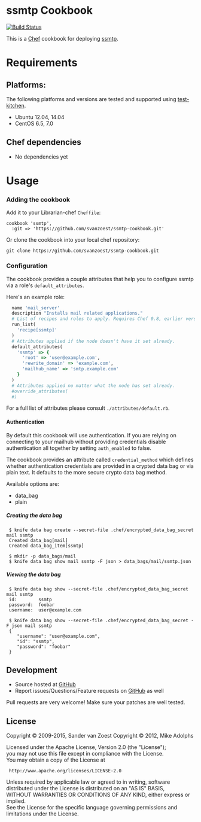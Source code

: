 ssmtp Cookbook
==============
[![Build Status](https://travis-ci.org/svanzoest-cookbooks/ssmtp.svg)](https://travis-ci.org/svanzoest-cookbooks/ssmtp)

This is a [Chef](http://www.chef.io/) cookbook for deploying [ssmtp](http://linux.die.net/man/8/ssmtp).

Requirements
============

## Platforms:

The following platforms and versions are tested and supported using
[test-kitchen](http://kitchen.ci/).

* Ubuntu 12.04, 14.04
* CentOS 6.5, 7.0

## Chef dependencies

* No dependencies yet

Usage
=====

### Adding the cookbook

Add it to your Librarian-chef `Cheffile`:

    cookbook 'ssmtp',
      :git => 'https://github.com/svanzoest/ssmtp-cookbook.git'

Or clone the cookbook into your local chef repository:

    git clone https://github.com/svanzoest/ssmtp-cookbook.git

### Configuration

The cookbook provides a couple attributes that help you to configure ssmtp via a role's `default_attributes`.

Here's an example role:

```ruby
  name 'mail_server'
  description "Installs mail related applications."
  # List of recipes and roles to apply. Requires Chef 0.8, earlier versions use 'recipes()'.
  run_list(
    'recipe[ssmtp]'
  )
  # Attributes applied if the node doesn't have it set already.
  default_attributes(
    'ssmtp' => {
      'root' => 'user@example.com',
      'rewrite_domain' => 'example.com',
      'mailhub_name' => 'smtp.example.com'
    }
  )
  # Attributes applied no matter what the node has set already.
  #override_attributes(
  #)
```

For a full list of attributes please consult `./attributes/default.rb`.

#### Authentication

By default this cookbook will use authentication. If you are relying on connecting to your mailhub without providing credentials disable authentication all together by setting `auth_enabled` to false.
	
The cookbook provides an attribute called `credential_method` which defines whether authentication credentials are provided in a crypted data bag or via plain text. It defaults to the more secure crypto data bag method.

Available options are:

* data_bag
* plain

##### Creating the data bag

```
 $ knife data bag create --secret-file .chef/encrypted_data_bag_secret mail ssmtp
 Created data_bag[mail]
 Created data_bag_item[ssmtp]
	
 $ mkdir -p data_bags/mail
 $ knife data bag show mail ssmtp -F json > data_bags/mail/ssmtp.json
```

##### Viewing the data bag

```
 $ knife data bag show --secret-file .chef/encrypted_data_bag_secret mail ssmtp
 id:        ssmtp
 password:  foobar
 username:  user@example.com
	
 $ knife data bag show --secret-file .chef/encrypted_data_bag_secret -F json mail ssmtp
 {
    "username": "user@example.com",
    "id": "ssmtp",
    "password": "foobar"
 }
```

## Development

* Source hosted at [GitHub](https://github.com/svanzoest-cookbooks/ssmtp)
* Report issues/Questions/Feature requests on [GitHub](https://github.com/svanzoest-cookbooks/ssmtp/issues) as well

Pull requests are very welcome! Make sure your patches are well tested.

## License

Copyright © 2009-2015, Sander van Zoest
Copyright © 2012, Mike Adolphs

Licensed under the Apache License, Version 2.0 (the "License");  
you may not use this file except in compliance with the License.  
You may obtain a copy of the License at

     http://www.apache.org/licenses/LICENSE-2.0

Unless required by applicable law or agreed to in writing, software  
distributed under the License is distributed on an "AS IS" BASIS,  
WITHOUT WARRANTIES OR CONDITIONS OF ANY KIND, either express or implied.  
See the License for the specific language governing permissions and  
limitations under the License.
